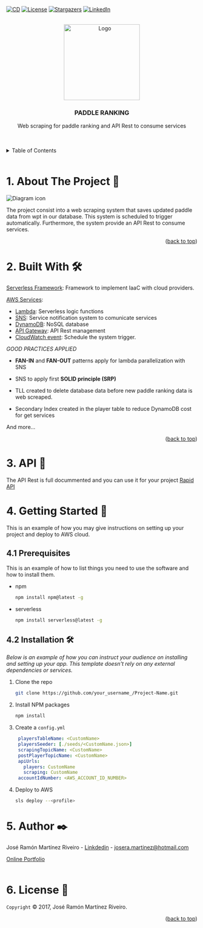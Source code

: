 <div id="top"></div>

<!-- PROJECT SHIELDS -->
[![CD][deploy-shield]][deploy-url]
[![License][license-shield]][license-url]
[![Stargazers][stars-shield]][stars-url]
[![LinkedIn][linkedin-shield]][linkedin-url]



<!-- PROJECT LOGO -->
<br />
<div align="center">
  <a href="https://github.com/othneildrew/Best-README-Template">
    <img src="https://drive.google.com/uc?export=view&id=1twqwlJ7k7Xu5C9JO9uwUjVlc5OJO109x" alt="Logo" width="200" >
  </a>

  <h3 align="center">PADDLE RANKING</h3>

  <p align="center">
    Web scraping for paddle ranking and API Rest to consume services
    <br />
    <br />
    <br />
  </p>
</div>

<!-- TABLE OF CONTENTS -->
<details>
  <summary>Table of Contents</summary>
  <ol>
    <li><a href="#about-the-project">About The Project</a></li>
    <li><a href="#built-with">Built With</a></li>
    <li><a href="#api-usage">API Usage</a></li>
    <li>
      <a href="#getting-started">Getting Started</a>
      <ul>
        <li><a href="#prerequisites">Prerequisites</a></li>
        <li><a href="#installation">Installation</a></li>
      </ul>
    </li>
    <li><a href="#author">Author</a></li>
    <li><a href="#license">License</a></li>
  </ol>
</details>

<br>

<!-- ABOUT THE PROJECT -->
# 1. About The Project 📢


 <img src="https://drive.google.com/uc?export=view&id=17ELf6JuMo1UeXZ2_fL_9pEMmUkbi3mwg" alt="Diagram icon">

</br>

The project consist into a  web scraping system that saves updated paddle data from wpt in our database. This system is scheduled to trigger automatically. Furthermore, the system provide an API Rest to consume services.

<p align="right">(<a href="#top">back to top</a>)</p>



# 2. Built With 🛠️

[Serverless Framework](https://www.serverless.com/): Framework to implement IaaC with cloud providers.

[AWS Services](https://aws.amazon.com/es/):

* [Lambda](https://aws.amazon.com/es/lambda/): Serverless logic functions
* [SNS](https://aws.amazon.com/es/sns/?whats-new-cards.sort-by=item.additionalFields.postDateTime&whats-new-cards.sort-order=desc): Service notification system to comunicate services
* [DynamoDB](https://aws.amazon.com/es/dynamodb/): NoSQL database
* [API Gateway](https://aws.amazon.com/es/api-gateway/): API Rest management
* [CloudWatch event](https://docs.aws.amazon.com/AmazonCloudWatch/latest/events/WhatIsCloudWatchEvents.html): Schedule the system trigger. 


_GOOD PRACTICES APPLIED_

* **FAN-IN** and **FAN-OUT** patterns apply for lambda parallelization with SNS

* SNS to apply first **SOLID principle (SRP)**

* TLL created to delete database data before new paddle ranking data is web screaped.

* Secondary Index created in the player table to reduce DynamoDB cost for get services
 
And more...

<p align="right">(<a href="#top">back to top</a>)</p>


# 3. API 🚀

The API Rest is full docummented and you can use it for your project [Rapid API](https://rapidapi.com/search/paddle)

# 4. Getting Started 🔧  

This is an example of how you may give instructions on setting up your project and deploy to AWS cloud.

## 4.1 Prerequisites

This is an example of how to list things you need to use the software and how to install them.
* npm
  ```sh
  npm install npm@latest -g
  ```
* serverless
  ```sh
  npm install serverless@latest -g
  ```

## 4.2 Installation 🛠️ 

_Below is an example of how you can instruct your audience on installing and setting up your app. This template doesn't rely on any external dependencies or services._

1. Clone the repo
   ```sh
   git clone https://github.com/your_username_/Project-Name.git
   ```
2. Install NPM packages
   ```sh
   npm install
   ```
3. Create a `config.yml`
   ```yml
    playersTableName: <CustomName>
    playersSeeder: [./seeds/<CustomName.json>]
    scrapingTopicName: <CustomName>
    postPlayerTopicName: <CustomName>
    apiUrls:
      players: CustomName
      scraping: CustomName
    accountIdNumber: <AWS_ACCOUNT_ID_NUMBER>
   ```

2. Deploy to AWS
   ```sh
   sls deploy --<profile>
   ```


<!-- CONTACT -->
# 5. Author ✒️

José Ramón Martínez Riveiro - [Linkdedin](https://www.linkedin.com/in/joseramonmartinezriveiro/) - josera.martinez@hotmail.com

[Online Portfolio](https://joseramonmartinez.github.io/)
</br>
<br>
<!-- LICENSE -->
# 6. License 📄
`Copyright` © 2017, José Ramón Martínez Riveiro. 


<p align="right">(<a href="#top">back to top</a>)</p>


<!-- MARKDOWN LINKS & IMAGES -->
<!-- https://www.markdownguide.org/basic-syntax/#reference-style-links -->
[deploy-shield]: https://img.shields.io:/github/workflow/status/joseramonmartinez/api-padel/actions/workflows/cd-serverless.yml?style=for-the-badge
[deploy-url]: https://github.com/JoseRamonMartinez/api-padel/actions/workflows/cd-serverless.yml
[stars-shield]: https://img.shields.io/github/stars/JoseRamonMartinez/api-padel.svg?style=for-the-badge
[stars-url]: https://github.com/JoseRamonMartinez/api-padel/stargazers
[license-shield]: https://img.shields.io/badge/LICENSE-COPYRIGHT-yellow?style=for-the-badge
[license-url]: https://img.shields.io/badge/LICENSE-COPYRIGHT-yellow?style=for-the-badge



[linkedin-shield]: https://img.shields.io/badge/-LinkedIn-black.svg?style=for-the-badge&logo=linkedin&colorB=555
[linkedin-url]: https://linkedin.com/in/joseramonmartinez
[product-screenshot]: images/screenshot.png